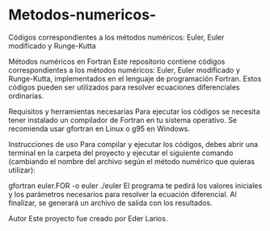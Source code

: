 # Metodos-numericos-
Códigos correspondientes a los métodos numéricos: Euler, Euler modificado y Runge-Kutta 

Métodos numéricos en Fortran
Este repositorio contiene códigos correspondientes a los métodos numéricos: Euler, Euler modificado y Runge-Kutta, 
implementados en el lenguaje de programación Fortran. Estos códigos pueden ser utilizados para resolver ecuaciones diferenciales ordinarias.

Requisitos y herramientas necesarias
Para ejecutar los códigos se necesita tener instalado un compilador de Fortran en tu sistema operativo. Se recomienda usar gfortran en Linux o g95 en Windows.

Instrucciones de uso
Para compilar y ejecutar los códigos, debes abrir una terminal en la carpeta del proyecto y ejecutar el siguiente comando (cambiando el nombre del archivo 
según el método numérico que quieras utilizar):

gfortran euler.FOR -o euler
./euler
El programa te pedirá los valores iniciales y los parámetros necesarios para resolver la ecuación diferencial. Al finalizar, se generará un archivo de 
salida con los resultados.

Autor
Este proyecto fue creado por Eder Larios.
